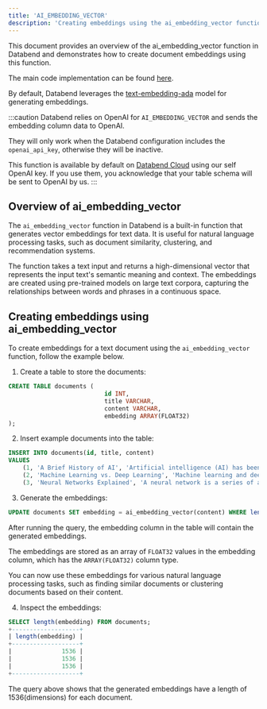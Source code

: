 ```yaml
---
title: 'AI_EMBEDDING_VECTOR'
description: 'Creating embeddings using the ai_embedding_vector function in Databend'
---
```


This document provides an overview of the ai_embedding_vector function in Databend and demonstrates how to create document embeddings using this function.

The main code implementation can be found [here](https://github.com/datafuselabs/databend/blob/1e93c5b562bd159ecb0f336bb88fd1b7f9dc4a62/src/common/openai/src/embedding.rs).

By default, Databend leverages the [text-embedding-ada](https://platform.openai.com/docs/models/embeddings) model for generating embeddings.

:::caution
Databend relies on OpenAI for `AI_EMBEDDING_VECTOR` and sends the embedding column data to OpenAI.

They will only work when the Databend configuration includes the `openai_api_key`, otherwise they will be inactive.

This function is available by default on [Databend Cloud](https://databend.com) using our self OpenAI key. If you use them, you acknowledge that your table schema will be sent to OpenAI by us.
:::

## Overview of ai_embedding_vector

The `ai_embedding_vector` function in Databend is a built-in function that generates vector embeddings for text data. It is useful for natural language processing tasks, such as document similarity, clustering, and recommendation systems.

The function takes a text input and returns a high-dimensional vector that represents the input text's semantic meaning and context. The embeddings are created using pre-trained models on large text corpora, capturing the relationships between words and phrases in a continuous space.

## Creating embeddings using ai_embedding_vector

To create embeddings for a text document using the `ai_embedding_vector` function, follow the example below.
1. Create a table to store the documents:
```sql
CREATE TABLE documents (
                           id INT,
                           title VARCHAR,
                           content VARCHAR,
                           embedding ARRAY(FLOAT32)
);
```

2. Insert example documents into the table:
```sql
INSERT INTO documents(id, title, content)
VALUES
    (1, 'A Brief History of AI', 'Artificial intelligence (AI) has been a fascinating concept of science fiction for decades...'),
    (2, 'Machine Learning vs. Deep Learning', 'Machine learning and deep learning are two subsets of artificial intelligence...'),
    (3, 'Neural Networks Explained', 'A neural network is a series of algorithms that endeavors to recognize underlying relationships...'),
```

3. Generate the embeddings:
```sql
UPDATE documents SET embedding = ai_embedding_vector(content) WHERE length(embedding) = 0;
```
After running the query, the embedding column in the table will contain the generated embeddings.

The embeddings are stored as an array of `FLOAT32` values in the embedding column, which has the `ARRAY(FLOAT32)` column type.

You can now use these embeddings for various natural language processing tasks, such as finding similar documents or clustering documents based on their content.

4. Inspect the embeddings:

```sql
SELECT length(embedding) FROM documents;
+-------------------+
| length(embedding) |
+-------------------+
|              1536 |
|              1536 |
|              1536 |
+-------------------+
```
The query above shows that the generated embeddings have a length of 1536(dimensions) for each document.
